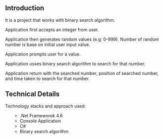 ## Introduction
It is a project that works with binary search algorithm.

Application first accepts an integer  from user.

Application then generates random values (e.g: 0-999). Number of random number is base on initial user input value.

Application prompts user for a value.

Application usses binary search algorithm to search for that number.

Application return with the searched number, position of searched number, and time taken to search for that number.

## Technical Details

Technology stacks and approach used:
<ul>
  <ul>
    <li>.Net Frameworok 4.6</li>
    <li>Console Application</li>
    <li>C#</li>
    <li>Binary search algorithm</li>
  </ul>
</ul>
